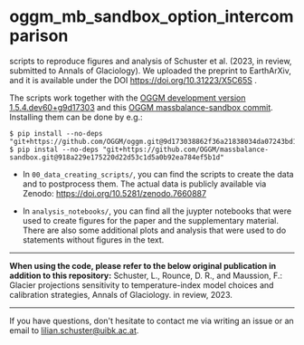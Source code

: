 # oggm_mb_sandbox_option_intercomparison

scripts to reproduce figures and analysis of Schuster et al. (2023, in review, submitted to Annals of Glaciology). We uploaded the preprint to EarthArXiv, and it is available under the DOI https://doi.org/10.31223/X5C65S .

The scripts work together with the [OGGM development version 1.5.4.dev60+g9d17303](https://github.com/OGGM/oggm/commit/9d173038862f36a21838034da07243bd189ef2d0) and this [OGGM massbalance-sandbox commit](https://github.com/OGGM/massbalance-sandbox/tree/918a229e175220d22d53c1d5a0b92ea784ef5b1d). Installing them can be done by e.g.:

    $ pip install --no-deps "git+https://github.com/OGGM/oggm.git@9d173038862f36a21838034da07243bd189ef2d0"
    $ pip instal --no-deps "git+https://github.com/OGGM/massbalance-sandbox.git@918a229e175220d22d53c1d5a0b92ea784ef5b1d"

- In `00_data_creating_scripts/`, you can find the scripts to create the data and to postprocess them. The actual data is publicly available via Zenodo: https://doi.org/10.5281/zenodo.7660887

- In `analysis_notebooks/`, you can find all the juypter notebooks that were used to create figures for the paper and the supplementary material. There are also some additional plots and analysis that were used to do statements without figures in the text. 


---
**When using the code, please refer to the below original publication in addition to this repository:**
Schuster, L., Rounce, D. R., and Maussion, F.: Glacier projections sensitivity to temperature-index model choices and calibration strategies, Annals of Glaciology. in review, 2023. 

---

If you have questions, don't hesitate to contact me via writing an issue or an email to lilian.schuster@uibk.ac.at. 